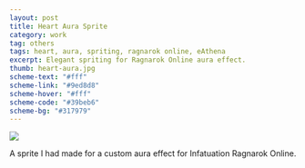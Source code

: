 ```yaml
---
layout: post
title: Heart Aura Sprite
category: work
tag: others
tags: heart, aura, spriting, ragnarok online, eAthena
excerpt: Elegant spriting for Ragnarok Online aura effect.
thumb: heart-aura.jpg
scheme-text: "#fff"
scheme-link: "#9ed8d8"
scheme-hover: "#fff"
scheme-code: "#39beb6"
scheme-bg: "#317979"
---
```


<p><img src="{{ site.img }}/heart-aura.jpg"></p>
 
A sprite I had made for a custom aura effect for Infatuation Ragnarok Online.